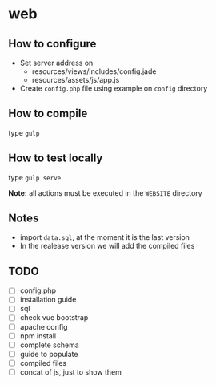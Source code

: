 # web

## How to configure
* Set server address on
    * resources/views/includes/config.jade
    * resources/assets/js/app.js
* Create `config.php` file using example on `config` directory

## How to compile
type `gulp`

## How to test locally
type `gulp serve`

**Note:** all actions must be executed in the `WEBSITE` directory

## Notes
* import `data.sql`, at the moment it is the last version
* In the realease version we will add the compiled files

## TODO
- [ ] config.php
- [ ] installation guide
- [ ] sql
- [ ] check vue bootstrap
- [ ] apache config
- [ ] npm install
- [ ] complete schema
- [ ] guide to populate
- [ ] compiled files
- [ ] concat of js, just to show them
